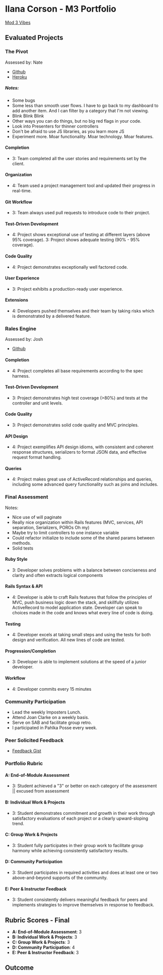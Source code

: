 # Ilana Corson - M3 Portfolio

[Mod 3 Vibes](https://www.youtube.com/watch?v=btPJPFnesV4)

## Evaluated Projects

### The Pivot

Assessed by: Nate

* [Github](https://github.com/icorson3/the_pivot)
* [Heroku](http://copper-falls-market.herokuapp.com/)

##### Notes:

* Some bugs
* Some less than smooth user flows. I have to go back to my dashboard to add another item. And I can filter by a category that I'm not viewing.
* Blink Blink Blink
* Other ways you can do things, but no big red flags in your code.
* Look into Presenters for thinner controllers
* Don't be afraid to use JS libraries, as you learn more JS
* Experiment more. Moar functionality. Moar technology. Moar features.

#### Completion

- 3: Team completed all the user stories and requirements set by the client.

#### Organization

- 4: Team used a project management tool and updated their progress in real-time.

#### Git Workflow

- 3: Team always used pull requests to introduce code to their project.

#### Test-Driven Development

- 4: Project shows exceptional use of testing at different layers (above 95% coverage).
3: Project shows adequate testing (90% - 95% coverage).

#### Code Quality

- 4: Project demonstrates exceptionally well factored code.

#### User Experience

- 3: Project exhibits a production-ready user experience.

#### Extensions

- 4: Developers pushed themselves and their team by taking risks which is demonstrated by a delivered feature.

### Rales Engine

Assessed by: Josh

* [Github](https://github.com/icorson3/rails_engine)

#### Completion

- 4: Project completes all base requirements according to the spec harness.

#### Test-Driven Development

- 3: Project demonstrates high test coverage (>80%) and tests at the controller and unit levels.

#### Code Quality

- 3: Project demonstrates solid code quality and MVC principles.

#### API Design

- 4: Project exemplifies API design idioms, with consistent and coherent response structures, serializers to format JSON data, and effective request format handling.

#### Queries

- 4: Project makes great use of ActiveRecord relationships and queries, including some advanced query functionality such as joins and includes.

### Final Assessment

Notes:

* Nice use of will paginate
* Really nice organization within Rails features (MVC, services, API separation, Serializers, POROs Oh my)
* Maybe try to limit controllers to one instance variable
* Could refactor initialize to include some of the shared params between methods.
* Solid tests

#### Ruby Style

- 3: Developer solves problems with a balance between conciseness and clarity and often extracts logical components

#### Rails Syntax & API

- 4: Developer is able to craft Rails features that follow the principles of MVC, push business logic down the stack, and skillfully utilizes ActiveRecord to model application state. Developer can speak to choices made in the code and knows what every line of code is doing.

#### Testing

- 4: Developer excels at taking small steps and using the tests for both design and verification. All new lines of code are tested.

#### Progression/Completion

- 3: Developer is able to implement solutions at the speed of a junior developer.

#### Workflow

- 4: Developer commits every 15 minutes

### Community Participation

- Lead the weekly Imposters Lunch.
- Attend Joan Clarke on a weekly basis.
- Serve on SAB and facilitate group retro.
- I participated in Pahlka Posse every week.

### Peer Solicited Feedback

* [Feedback Gist](https://gist.github.com/icorson3/3a052057615cb699153029f695ce06ee)

### Portfolio Rubric

#### A: End-of-Module Assessment

- 3: Student achieved a "3" or better on each category of the assessment || excused from assessment

#### B: Individual Work & Projects

- 3: Student demonstrates commitment and growth in their work through satisfactory evaluations of each project or a clearly upward-sloping trend.

#### C: Group Work & Projects

- 3: Student fully participates in their group work to facilitate group harmony while achieving consistently satisfactory results.

#### D: Community Participation

- 3: Student participates in required activities and does at least one or two above-and-beyond supports of the community.

#### E: Peer & Instructor Feedback

- 3: Student consistently delivers meaningful feedback for peers and implements strategies to improve themselves in response to feedback.

## Rubric Scores - Final

* **A: End-of-Module Assessment**: 3
* **B: Individual Work & Projects**: 3
* **C: Group Work & Projects**: 3
* **D: Community Participation**: 4
* **E: Peer & Instructor Feedback**: 3

## Outcome
